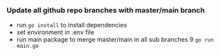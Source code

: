 
### Update all github repo branches with master/main branch

- run `go install` to install dependencies
- set environment in .env file
- run main package to merge master/main in all sub branches
  9
  `go run main.go`
  
